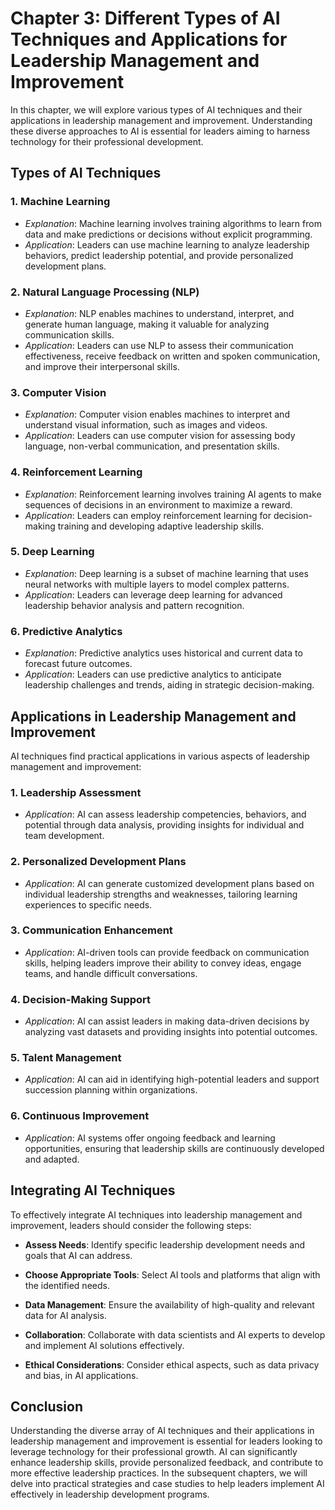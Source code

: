 Chapter 3: Different Types of AI Techniques and Applications for Leadership Management and Improvement
======================================================================================================

In this chapter, we will explore various types of AI techniques and their applications in leadership management and improvement. Understanding these diverse approaches to AI is essential for leaders aiming to harness technology for their professional development.

Types of AI Techniques
----------------------

### **1. Machine Learning**

* *Explanation*: Machine learning involves training algorithms to learn from data and make predictions or decisions without explicit programming.
* *Application*: Leaders can use machine learning to analyze leadership behaviors, predict leadership potential, and provide personalized development plans.

### **2. Natural Language Processing (NLP)**

* *Explanation*: NLP enables machines to understand, interpret, and generate human language, making it valuable for analyzing communication skills.
* *Application*: Leaders can use NLP to assess their communication effectiveness, receive feedback on written and spoken communication, and improve their interpersonal skills.

### **3. Computer Vision**

* *Explanation*: Computer vision enables machines to interpret and understand visual information, such as images and videos.
* *Application*: Leaders can use computer vision for assessing body language, non-verbal communication, and presentation skills.

### **4. Reinforcement Learning**

* *Explanation*: Reinforcement learning involves training AI agents to make sequences of decisions in an environment to maximize a reward.
* *Application*: Leaders can employ reinforcement learning for decision-making training and developing adaptive leadership skills.

### **5. Deep Learning**

* *Explanation*: Deep learning is a subset of machine learning that uses neural networks with multiple layers to model complex patterns.
* *Application*: Leaders can leverage deep learning for advanced leadership behavior analysis and pattern recognition.

### **6. Predictive Analytics**

* *Explanation*: Predictive analytics uses historical and current data to forecast future outcomes.
* *Application*: Leaders can use predictive analytics to anticipate leadership challenges and trends, aiding in strategic decision-making.

Applications in Leadership Management and Improvement
-----------------------------------------------------

AI techniques find practical applications in various aspects of leadership management and improvement:

### **1. Leadership Assessment**

* *Application*: AI can assess leadership competencies, behaviors, and potential through data analysis, providing insights for individual and team development.

### **2. Personalized Development Plans**

* *Application*: AI can generate customized development plans based on individual leadership strengths and weaknesses, tailoring learning experiences to specific needs.

### **3. Communication Enhancement**

* *Application*: AI-driven tools can provide feedback on communication skills, helping leaders improve their ability to convey ideas, engage teams, and handle difficult conversations.

### **4. Decision-Making Support**

* *Application*: AI can assist leaders in making data-driven decisions by analyzing vast datasets and providing insights into potential outcomes.

### **5. Talent Management**

* *Application*: AI can aid in identifying high-potential leaders and support succession planning within organizations.

### **6. Continuous Improvement**

* *Application*: AI systems offer ongoing feedback and learning opportunities, ensuring that leadership skills are continuously developed and adapted.

Integrating AI Techniques
-------------------------

To effectively integrate AI techniques into leadership management and improvement, leaders should consider the following steps:

* **Assess Needs**: Identify specific leadership development needs and goals that AI can address.

* **Choose Appropriate Tools**: Select AI tools and platforms that align with the identified needs.

* **Data Management**: Ensure the availability of high-quality and relevant data for AI analysis.

* **Collaboration**: Collaborate with data scientists and AI experts to develop and implement AI solutions effectively.

* **Ethical Considerations**: Consider ethical aspects, such as data privacy and bias, in AI applications.

Conclusion
----------

Understanding the diverse array of AI techniques and their applications in leadership management and improvement is essential for leaders looking to leverage technology for their professional growth. AI can significantly enhance leadership skills, provide personalized feedback, and contribute to more effective leadership practices. In the subsequent chapters, we will delve into practical strategies and case studies to help leaders implement AI effectively in leadership development programs.
